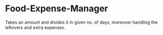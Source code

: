 # Food-Expense-Manager
Takes an amount and divides it in given no. of days, moreover handling the leftovers and extra expenses. 
